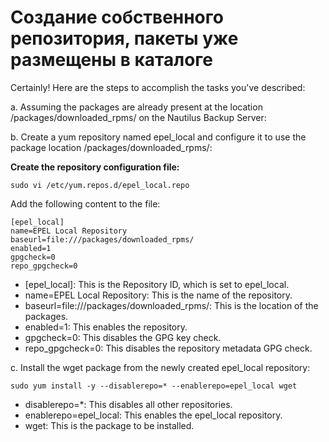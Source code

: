 # Создание собственного репозитория, пакеты уже размещены в каталоге

Certainly! Here are the steps to accomplish the tasks you've described:

a. Assuming the packages are already present at the location /packages/downloaded_rpms/ on the Nautilus Backup Server:

b. Create a yum repository named epel_local and configure it to use the package location /packages/downloaded_rpms/:

__Create the repository configuration file:__

`sudo vi /etc/yum.repos.d/epel_local.repo`

Add the following content to the file:

    [epel_local]
    name=EPEL Local Repository
    baseurl=file:///packages/downloaded_rpms/
    enabled=1
    gpgcheck=0
    repo_gpgcheck=0

- [epel_local]: This is the Repository ID, which is set to epel_local.
- name=EPEL Local Repository: This is the name of the repository.
- baseurl=file:///packages/downloaded_rpms/: This is the location of the packages.
- enabled=1: This enables the repository.
- gpgcheck=0: This disables the GPG key check.
- repo_gpgcheck=0: This disables the repository metadata GPG check.

c. Install the wget package from the newly created epel_local repository:

`sudo yum install -y --disablerepo=* --enablerepo=epel_local wget`

 - disablerepo=*: This disables all other repositories.
 - enablerepo=epel_local: This enables the epel_local repository.
 - wget: This is the package to be installed.
